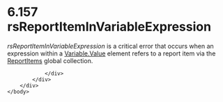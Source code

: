 <html dir="LTR" xmlns:mshelp="http://msdn.microsoft.com/mshelp" xmlns:ddue="http://ddue.schemas.microsoft.com/authoring/2003/5" xmlns:xlink="http://www.w3.org/1999/xlink" xmlns:tool="http://www.microsoft.com/tooltip">
    <head>
        <meta http-equiv="Content-Type" content="text/html; CHARSET=utf-8"></meta>
        <meta name="save" content="history"></meta>
        <title>6.157 rsReportItemInVariableExpression</title>
        <xml>
            <mshelp:toctitle title="6.157 rsReportItemInVariableExpression"></mshelp:toctitle>
            <mshelp:rltitle title="[MS-RDL]: rsReportItemInVariableExpression"></mshelp:rltitle>
            <mshelp:keyword index="A" term="15319a8f-0859-4678-939a-53ae3ff7776c"></mshelp:keyword>
            <mshelp:attr name="DCSext.ContentType" value="open specification"></mshelp:attr>
            <mshelp:attr name="AssetID" value="15319a8f-0859-4678-939a-53ae3ff7776c"></mshelp:attr>
            <mshelp:attr name="TopicType" value="kbRef"></mshelp:attr>
            <mshelp:attr name="DCSext.Title" value="[MS-RDL]: rsReportItemInVariableExpression" />
        </xml>
    </head>
    <body>
        <div id="header">
            <h1 class="heading">6.157 rsReportItemInVariableExpression</h1>
        </div>
        <div id="mainSection">
            <div id="mainBody">
                <div id="allHistory" class="saveHistory"></div>
                <div id="sectionSection0" class="section" name="collapseableSection">
                    

<p><i>rsReportItemInVariableExpression</i> is a critical error
that occurs when an expression within a <a href="92475a61-4625-4027-b262-e9e973c5144c.html">Variable.Value</a> element
refers to a report item via the <a href="c5fef915-e842-43b4-91f9-56af4eb15be0.html">ReportItems</a> global
collection.</p>


                </div>
            </div>
        </div>
    </body>
</html>